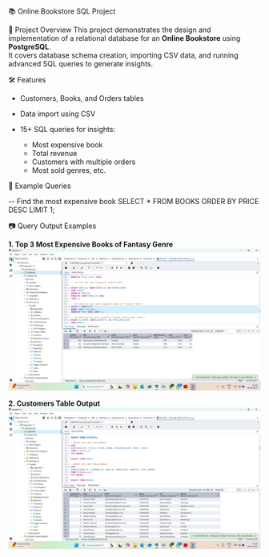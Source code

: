 📚 Online Bookstore SQL Project



📖 Project Overview
This project demonstrates the design and implementation of a relational database for an **Online Bookstore** using **PostgreSQL**.  
It covers database schema creation, importing CSV data, and running advanced SQL queries to generate insights.

🛠️ Features



* Customers, Books, and Orders tables
* Data import using CSV
* 15+ SQL queries for insights:

  * Most expensive book
  * Total revenue
  * Customers with multiple orders
  * Most sold genres, etc.

🧾 Example Queries



-- Find the most expensive book
SELECT \* FROM BOOKS
ORDER BY PRICE DESC
LIMIT 1;

📷 Query Output Examples

**1. Top 3 Most Expensive Books of Fantasy Genre**
![Top 3 Fantasy Books](top3_fantasy_books.png.png)

**2. Customers Table Output**
![Customers Table](customers_table.png.png)





